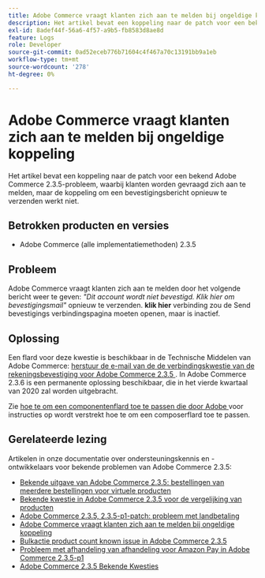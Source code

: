 ```yaml
---
title: Adobe Commerce vraagt klanten zich aan te melden bij ongeldige koppeling
description: Het artikel bevat een koppeling naar de patch voor een bekend Adobe Commerce 2.3.5-probleem, waarbij klanten worden gevraagd zich aan te melden, maar de koppeling om een bevestigingsbericht opnieuw te verzenden werkt niet.
exl-id: 8adef44f-56a6-4f57-a9b5-fb8583d8ae8d
feature: Logs
role: Developer
source-git-commit: 0ad52eceb776b71604c4f467a70c13191bb9a1eb
workflow-type: tm+mt
source-wordcount: '278'
ht-degree: 0%

---
```


# Adobe Commerce vraagt klanten zich aan te melden bij ongeldige koppeling

Het artikel bevat een koppeling naar de patch voor een bekend Adobe Commerce 2.3.5-probleem, waarbij klanten worden gevraagd zich aan te melden, maar de koppeling om een bevestigingsbericht opnieuw te verzenden werkt niet.

## Betrokken producten en versies

* Adobe Commerce (alle implementatiemethoden) 2.3.5

## Probleem

Adobe Commerce vraagt klanten zich aan te melden door het volgende bericht weer te geven: *&quot;Dit account wordt niet bevestigd. Klik hier om bevestigingsmail&quot;* opnieuw te verzenden. **klik hier** verbinding zou de Send bevestigings verbindingspagina moeten openen, maar is inactief.

## Oplossing

Een flard voor deze kwestie is beschikbaar in de Technische Middelen van Adobe Commerce: [ herstuur de e-mail van de de verbindingskwestie van de rekeningsbevestiging voor Adobe Commerce 2.3.5 ](https://magento.com/tech-resources/download?_ga=2.193540264.409362045.1590506265-807369446.1578680711#download2368). In Adobe Commerce 2.3.6 is een permanente oplossing beschikbaar, die in het vierde kwartaal van 2020 zal worden uitgebracht.

Zie [ hoe te om een componentenflard toe te passen die door Adobe ](/help/how-to/general/how-to-apply-a-composer-patch-provided-by-magento.md) voor instructies op wordt verstrekt hoe te om een composerflard toe te passen.

## Gerelateerde lezing

Artikelen in onze documentatie over ondersteuningskennis en -ontwikkelaars voor bekende problemen van Adobe Commerce 2.3.5:

* [Bekende uitgave van Adobe Commerce 2.3.5: bestellingen van meerdere bestellingen voor virtuele producten](/help/troubleshooting/miscellaneous/magento-2-3-5-known-issue-virtual-product-multi-ship-orders.md)
* [Bekende kwestie in Adobe Commerce 2.3.5 voor de vergelijking van producten](/help/troubleshooting/storefront/product-comparison-known-issue-in-magento-2-3-5.md)
* [Adobe Commerce 2.3.5, 2.3.5-p1-patch: probleem met landbetaling](/help/troubleshooting/known-issues-patches-attached/magento-2-3-5-2-3-5-p1-patch-country-payment-issue.md)
* [Adobe Commerce vraagt klanten zich aan te melden bij ongeldige koppeling](/help/troubleshooting/known-issues-patches-attached/magento-prompts-customers-log-in-invalid-link.md)
* [Bulkactie product count known issue in Adobe Commerce 2.3.5](/help/troubleshooting/miscellaneous/bulk-action-product-count-known-issue-in-magento-2-3-5.md)
* [Probleem met afhandeling van afhandeling voor Amazon Pay in Adobe Commerce 2.3.5-p1](/help/troubleshooting/payments/patch-for-amazon-pay-checkout-issue-in-magento-2-3-5-p1.md)
* [ Adobe Commerce 2.3.5 Bekende Kwesties ](https://devdocs.magento.com/guides/v2.3/release-notes/release-notes-2-3-5-commerce.html#known-issues)
